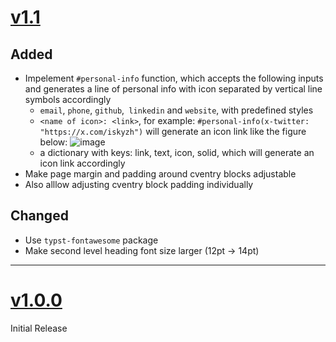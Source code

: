 # [v1.1](https://github.com/matchy233/typst-chi-cv-template/releases/tag/1.1)

## Added

- Impelement `#personal-info` function, which accepts the following inputs and generates a line of personal info with icon separated by vertical line symbols accordingly
  - `email`, `phone`, `github`,` linkedin` and `website`, with predefined styles
  - `<name of icon>: <link>`, for example: `#personal-info(x-twitter: "https://x.com/iskyzh")` will generate an icon link like the figure below:
  ![image](https://github.com/user-attachments/assets/d3698962-10b2-4b03-835d-02a11ebc79f1)
  - a dictionary with keys: link, text, icon, solid, which will generate an icon link accordingly
- Make page margin and padding around cventry blocks adjustable
- Also alllow adjusting cventry block padding individually

<!-- ## Removed -->

## Changed

- Use `typst-fontawesome` package
- Make second level heading font size larger (12pt $\to$ 14pt)

<!-- ## Migration Guide from v0.1.X -->

---

# [v1.0.0](https://github.com/matchy233/typst-chi-cv-template/releases/tag/v1.0)
Initial Release
